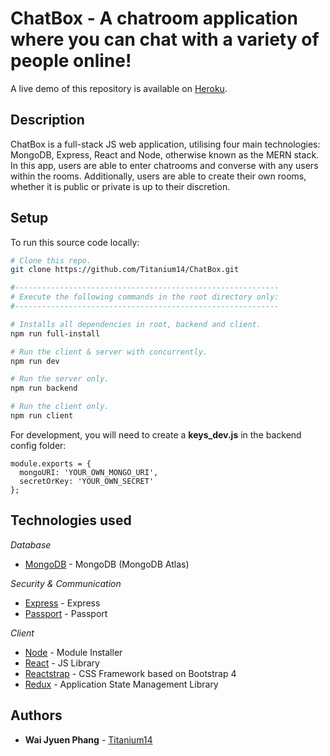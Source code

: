 # ChatBox - A chatroom application where you can chat with a variety of people online!

A live demo of this repository is available on [Heroku](https://chatbox3.herokuapp.com).

## Description

ChatBox is a full-stack JS web application, utilising four main technologies: MongoDB, Express, React and Node, otherwise known as the MERN stack. In this app, users are able to enter chatrooms and converse with any users within the rooms. Additionally, users are able to create their own rooms, whether it is public or private is up to their discretion.

## Setup

To run this source code locally:

```sh
# Clone this repo.
git clone https://github.com/Titanium14/ChatBox.git

#-----------------------------------------------------------
# Execute the following commands in the root directory only:
#-----------------------------------------------------------

# Installs all dependencies in root, backend and client.
npm run full-install

# Run the client & server with concurrently.
npm run dev

# Run the server only.
npm run backend

# Run the client only.
npm run client
```

For development, you will need to create a <b>keys_dev.js</b> in the backend config folder:

```
module.exports = {
  mongoURI: 'YOUR_OWN_MONGO_URI',
  secretOrKey: 'YOUR_OWN_SECRET'
};
```

## Technologies used

_Database_

- [MongoDB](https://www.mongodb.com/cloud/atlas) - MongoDB (MongoDB Atlas)

_Security & Communication_

- [Express](https://expressjs.com/) - Express
- [Passport](http://www.passportjs.org/) - Passport

_Client_

- [Node](https://nodejs.org/en/) - Module Installer
- [React](https://reactjs.org/) - JS Library
- [Reactstrap](https://reactstrap.github.io/) - CSS Framework based on Bootstrap 4
- [Redux](https://redux.js.org/) - Application State Management Library

## Authors

- **Wai Jyuen Phang** - [Titanium14](https://github.com/Titanium14)
